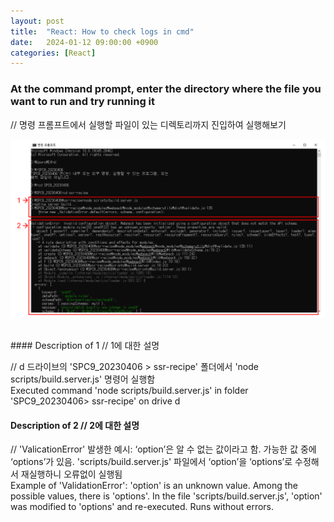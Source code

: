 ```yaml
---
layout: post
title:  "React: How to check logs in cmd"
date:   2024-01-12 09:00:00 +0900
categories: [React]
---
```


### At the command prompt, enter the directory where the file you want to run and try running it   
// 명령 프롬프트에서 실행할 파일이 있는 디렉토리까지 진입하여 실행해보기   
   
![](https://raw.githubusercontent.com/mmmirrra/mmmirrra.github.io/main/_assets/reactLogsCmd.png)
   
<br>
#### Description of 1 // 1에 대한 설명   
   
// d 드라이브의 'SPC9_20230406 > ssr-recipe' 폴더에서 'node scripts/build.server.js' 명령어 실행함   
Executed command 'node scripts/build.server.js' in folder 'SPC9_20230406> ssr-recipe' on drive d   
   
#### Description of 2 // 2에 대한 설명   
   
// 'ValicationError' 발생한 예시: ‘option’은 알 수 없는 값이라고 함. 가능한 값 중에 ‘options’가 있음. 'scripts/build.server.js' 파일에서 ‘option’을 ‘options’로 수정해서 재실행하니 오류없이 실행됨   
Example of 'ValidationError': 'option' is an unknown value. Among the possible values, there is 'options'. In the file 'scripts/build.server.js', 'option' was modified to 'options' and re-executed. Runs without errors.   
